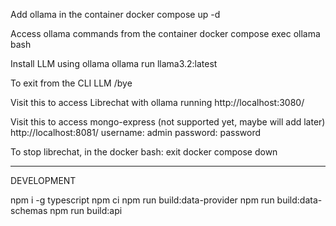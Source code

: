 Add ollama in the container
docker compose up -d

Access ollama commands from the container
docker compose exec ollama bash

Install LLM using ollama
ollama run llama3.2:latest

To exit from the CLI LLM
/bye

Visit this to access Librechat with ollama running
http://localhost:3080/

Visit this to access mongo-express (not supported yet, maybe will add later)
http://localhost:8081/
username: admin
password: password

To stop librechat, in the docker bash:
exit
docker compose down

---

DEVELOPMENT

npm i -g typescript
npm ci
npm run build:data-provider
npm run build:data-schemas
npm run build:api
